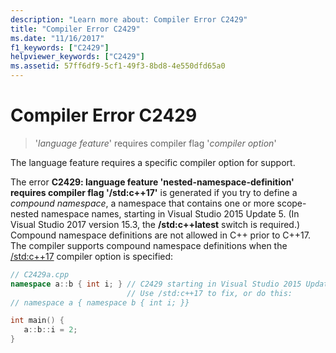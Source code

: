 ```yaml
---
description: "Learn more about: Compiler Error C2429"
title: "Compiler Error C2429"
ms.date: "11/16/2017"
f1_keywords: ["C2429"]
helpviewer_keywords: ["C2429"]
ms.assetid: 57ff6df9-5cf1-49f3-8bd8-4e550dfd65a0
---
```

# Compiler Error C2429

> '*language feature*' requires compiler flag '*compiler option*'

The language feature requires a specific compiler option for support.

The error **C2429: language feature 'nested-namespace-definition' requires compiler flag '/std:c++17'** is generated if you try to define a *compound namespace*, a namespace that contains one or more scope-nested namespace names, starting in Visual Studio 2015 Update 5. (In Visual Studio 2017 version 15.3, the **/std:c++latest** switch is required.) Compound namespace definitions are not allowed in C++ prior to C++17. The compiler supports compound namespace definitions when the [/std:c++17](../../build/reference/std-specify-language-standard-version.md) compiler option is specified:

```cpp
// C2429a.cpp
namespace a::b { int i; } // C2429 starting in Visual Studio 2015 Update 3.
                          // Use /std:c++17 to fix, or do this:
// namespace a { namespace b { int i; }}

int main() {
   a::b::i = 2;
}
```
